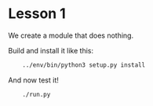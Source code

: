 Lesson 1
========

We create a module that does nothing.

Build and install it like this:

```sh
    ../env/bin/python3 setup.py install
```

And now test it!

```sh
    ./run.py
```
